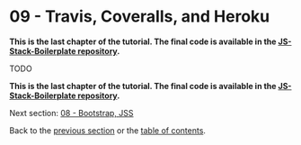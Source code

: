 # 09 - Travis, Coveralls, and Heroku

**This is the last chapter of the tutorial. The final code is available in the [JS-Stack-Boilerplate repository](https://github.com/verekia/js-stack-boilerplate).**

TODO

**This is the last chapter of the tutorial. The final code is available in the [JS-Stack-Boilerplate repository](https://github.com/verekia/js-stack-boilerplate).**

Next section: [08 - Bootstrap, JSS](/tutorial/08-bootstrap-jss#08---bootstrap-and-jss)

Back to the [previous section](/tutorial/06-react-router-ssr-helmet#06---react-router-server-side-rendering-and-helmet) or the [table of contents](https://github.com/verekia/js-stack-from-scratch#table-of-contents).
